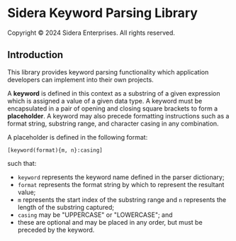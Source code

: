 # Sidera Keyword Parsing Library
Copyright &copy; 2024 Sidera Enterprises. All rights reserved.

## Introduction
This library provides keyword parsing functionality which application developers can implement into their own projects.

A **keyword** is defined in this context as a substring of a given expression which is assigned a value of a given data type. A keyword must be encapsulated in a pair of opening and closing square brackets to form a **placeholder**. A keyword may also precede formatting instructions such as a format string, substring range, and character casing in any combination.

A placeholder is defined in the following format:

<code>[keyword(format){m, n}:casing]</code>

such that:
* <code>keyword</code> represents the keyword name defined in the parser dictionary;
* <code>format</code> represents the format string by which to represent the resultant value;
* <code>m</code> represents the start index of the substring range and <code>n</code> represents the length of the substring captured;
* <code>casing</code> may be "UPPERCASE" or "LOWERCASE"; and
* these are optional and may be placed in any order, but must be preceded by the keyword.
